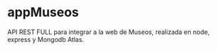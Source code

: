 # appMuseos
API REST FULL para integrar a la web de Museos, realizada en node, express y Mongodb Atlas.
